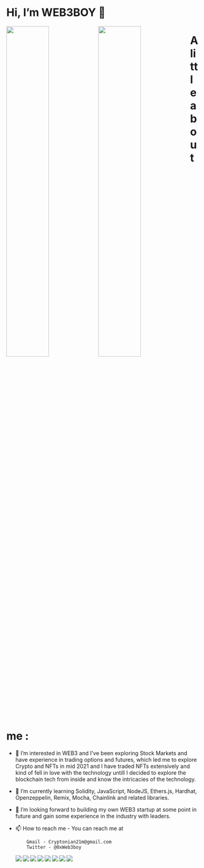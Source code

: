  # Hi, I’m WEB3BOY 👋
 
 <img align="left" width="47%" src="https://github-readme-stats.vercel.app/api?username=0xWeb3boy&show_icons=true&theme=radical" />
 
 <img align="left" width="47%" src="https://github-readme-stats.vercel.app/api/top-langs/?username=0xWeb3boy&layout=compact" />

 

# A little about me :

- 👀 I’m interested in WEB3 and I've been exploring Stock Markets and have experience in trading options and futures,
      which led me to explore Crypto and NFTs in mid 2021 and I have traded NFTs extensively and kind of fell in love with the technology
      untill I decided to explore the blockchain tech from inside and know the intricacies of the technology.
      
     
- 🌱 I’m currently learning Solidity, JavaScript, NodeJS, Ethers.js, Hardhat, Openzeppelin, Remix, Mocha, Chainlink and related libraries.

- 💞️ I’m looking forward to building my own WEB3 startup at some point in future and gain some experience in the industry with leaders.

- 📫 How to reach me - You can reach me at 

          Gmail - Cryptonian21m@gmail.com
          Twitter - @0xWeb3boy
          
           
  
   <img align="left" src="https://img.shields.io/badge/node.js-6DA55F?style=for-the-badge&logo=node.js&logoColor=white" />
  
  <img align="left" src="https://img.shields.io/badge/Next-black?style=for-the-badge&logo=next.js&logoColor=white" />
  
  <img align="left" src="https://img.shields.io/badge/react-%2320232a.svg?style=for-the-badge&logo=react&logoColor=%2361DAFB" />
  
  <img align="left" src="https://img.shields.io/badge/remix-%23000.svg?style=for-the-badge&logo=remix&logoColor=white" />
  
  <img align="left" src="https://img.shields.io/badge/tailwindcss-%2338B2AC.svg?style=for-the-badge&logo=tailwind-css&logoColor=white" />
  
  <img align="left" src="https://img.shields.io/badge/javascript-%23323330.svg?style=for-the-badge&logo=javascript&logoColor=%23F7DF1E" />
  
  <img align="left" src="https://img.shields.io/badge/Solidity-%23363636.svg?style=for-the-badge&logo=solidity&logoColor=white" />
  
  <img align="left" src="https://img.shields.io/badge/typescript-%23007ACC.svg?style=for-the-badge&logo=typescript&logoColor=white" />
              

<!---
mahendrabhishekmishra/mahendrabhishekmishra is a ✨ special ✨ repository because its `README.md` (this file) appears on your GitHub profile.
You can click the Preview link to take a look at your changes.
--->
